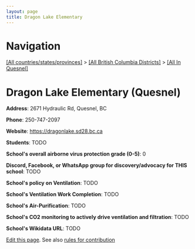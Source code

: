 ```yaml
---
layout: page
title: Dragon Lake Elementary
---
```

# Navigation

[[All countries/states/provinces]](../../..) > [[All British Columbia Districts]](../..) > [[All In Quesnel]](..)

# Dragon Lake Elementary (Quesnel)

**Address**: 2671 Hydraulic Rd, Quesnel, BC

**Phone**: 250-747-2097

**Website**: <https://dragonlake.sd28.bc.ca>

**Students**: TODO

**School's overall airborne virus protection grade (0-5)**: 0

**Discord, Facebook, or WhatsApp group for discovery/advocacy for THIS school**: TODO

**School's policy on Ventilation**: TODO

**School's Ventilation Work Completion**: TODO

**School's Air-Purification**: TODO

**School's CO2 monitoring to actively drive ventilation and filtration**: TODO

**School's Wikidata URL**: TODO


[Edit this page](https://github.com/ventilate-schools/BC/edit/main/./Quesnel/Dragon_Lake_Elementary.md). See also [rules for contribution](../../../contribution-rules/)